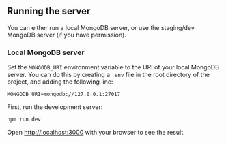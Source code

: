 ## Running the server

You can either run a local MongoDB server, or use the staging/dev MongoDB server (if you have permission).

### Local MongoDB server

Set the `MONGODB_URI` environment variable to the URI of your local MongoDB server. You can do this by creating a `.env` file in the root directory of the project, and adding the following line:

```
MONGODB_URI=mongodb://127.0.0.1:27017
```

First, run the development server:

```bash
npm run dev
```

Open [http://localhost:3000](http://localhost:3000) with your browser to see the result.